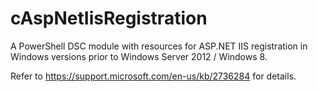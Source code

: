# cAspNetIisRegistration

A PowerShell DSC module with resources for ASP.NET IIS registration in Windows versions prior to Windows Server 2012 / Windows 8.

Refer to https://support.microsoft.com/en-us/kb/2736284 for details.
